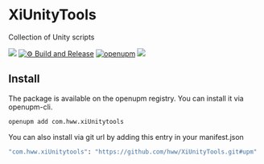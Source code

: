 # XiUnityTools
Collection of Unity scripts

![](https://img.shields.io/badge/unity-2021.1%20or%20later-green.svg)
[![⚙ Build and Release](https://github.com/hww/XiUnityTools/actions/workflows/ci.yml/badge.svg)](https://github.com/hww/XiUnityTools/actions/workflows/ci.yml)
[![openupm](https://img.shields.io/npm/v/com.hww.XiUnityTools?label=openupm&registry_uri=https://package.openupm.com)](https://openupm.com/packages/com.hww.XiUnityTools/)
[![](https://img.shields.io/badge/license-MIT-green.svg)](https://github.com/hww/XiUnityTools/blob/master/LICENSE)


## Install

The package is available on the openupm registry. You can install it via openupm-cli.

```bash
openupm add com.hww.xiUnitytools
```
You can also install via git url by adding this entry in your manifest.json

```bash
"com.hww.xiUnitytools": "https://github.com/hww/XiUnityTools.git#upm"
```
  
